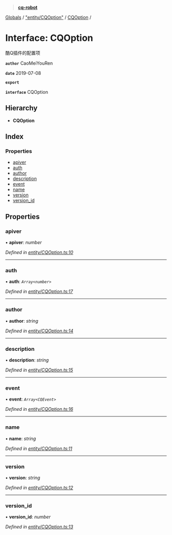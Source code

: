 > **[cq-robot](../README.md)**

[Globals](../globals.md) / ["entity/CQOption"](../modules/_entity_cqoption_.md) / [CQOption](_entity_cqoption_.cqoption.md) /

# Interface: CQOption

酷Q插件的配置项

**`author`** CaoMeiYouRen

**`date`** 2019-07-08

**`export`** 

**`interface`** CQOption

## Hierarchy

* **CQOption**

## Index

### Properties

* [apiver](_entity_cqoption_.cqoption.md#apiver)
* [auth](_entity_cqoption_.cqoption.md#auth)
* [author](_entity_cqoption_.cqoption.md#author)
* [description](_entity_cqoption_.cqoption.md#description)
* [event](_entity_cqoption_.cqoption.md#event)
* [name](_entity_cqoption_.cqoption.md#name)
* [version](_entity_cqoption_.cqoption.md#version)
* [version_id](_entity_cqoption_.cqoption.md#version_id)

## Properties

###  apiver

• **apiver**: *number*

*Defined in [entity/CQOption.ts:10](https://github.com/CaoMeiYouRen/node-cq-robot/blob/aeb889b/src/entity/CQOption.ts#L10)*

___

###  auth

• **auth**: *`Array<number>`*

*Defined in [entity/CQOption.ts:17](https://github.com/CaoMeiYouRen/node-cq-robot/blob/aeb889b/src/entity/CQOption.ts#L17)*

___

###  author

• **author**: *string*

*Defined in [entity/CQOption.ts:14](https://github.com/CaoMeiYouRen/node-cq-robot/blob/aeb889b/src/entity/CQOption.ts#L14)*

___

###  description

• **description**: *string*

*Defined in [entity/CQOption.ts:15](https://github.com/CaoMeiYouRen/node-cq-robot/blob/aeb889b/src/entity/CQOption.ts#L15)*

___

###  event

• **event**: *`Array<CQEvent>`*

*Defined in [entity/CQOption.ts:16](https://github.com/CaoMeiYouRen/node-cq-robot/blob/aeb889b/src/entity/CQOption.ts#L16)*

___

###  name

• **name**: *string*

*Defined in [entity/CQOption.ts:11](https://github.com/CaoMeiYouRen/node-cq-robot/blob/aeb889b/src/entity/CQOption.ts#L11)*

___

###  version

• **version**: *string*

*Defined in [entity/CQOption.ts:12](https://github.com/CaoMeiYouRen/node-cq-robot/blob/aeb889b/src/entity/CQOption.ts#L12)*

___

###  version_id

• **version_id**: *number*

*Defined in [entity/CQOption.ts:13](https://github.com/CaoMeiYouRen/node-cq-robot/blob/aeb889b/src/entity/CQOption.ts#L13)*